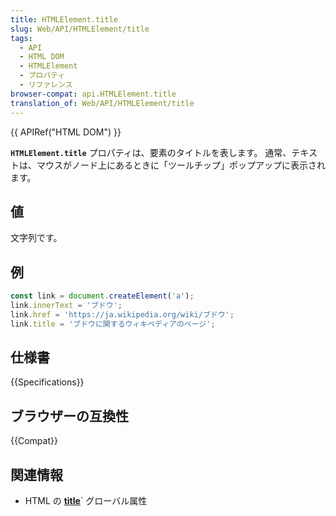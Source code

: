 ```yaml
---
title: HTMLElement.title
slug: Web/API/HTMLElement/title
tags:
  - API
  - HTML DOM
  - HTMLElement
  - プロパティ
  - リファレンス
browser-compat: api.HTMLElement.title
translation_of: Web/API/HTMLElement/title
---
```

{{ APIRef("HTML DOM") }}

**`HTMLElement.title`** プロパティは、要素のタイトルを表します。 通常、テキストは、マウスがノード上にあるときに「ツールチップ」ポップアップに表示されます。

## 値

文字列です。

## 例

```js
const link = document.createElement('a');
link.innerText = 'ブドウ';
link.href = 'https://ja.wikipedia.org/wiki/ブドウ';
link.title = 'ブドウに関するウィキペディアのページ';
```

## 仕様書

{{Specifications}}

## ブラウザーの互換性

{{Compat}}

## 関連情報

- HTML の [**title**](/ja/docs/Web/HTML/Global_attributes/title)` グローバル属性
